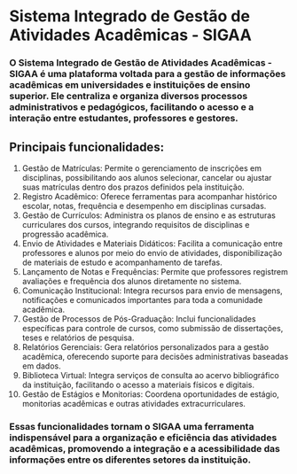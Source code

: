 # Sistema Integrado de Gestão de Atividades Acadêmicas - SIGAA

### O Sistema Integrado de Gestão de Atividades Acadêmicas - SIGAA é uma plataforma voltada para a gestão de informações acadêmicas em universidades e instituições de ensino superior. Ele centraliza e organiza diversos processos administrativos e pedagógicos, facilitando o acesso e a interação entre estudantes, professores e gestores.

## Principais funcionalidades:
1. Gestão de Matrículas: Permite o gerenciamento de inscrições em disciplinas, possibilitando aos alunos selecionar, cancelar ou ajustar suas matrículas dentro dos prazos definidos pela instituição.
2. Registro Acadêmico: Oferece ferramentas para acompanhar histórico escolar, notas, frequência e desempenho em disciplinas cursadas.
3. Gestão de Currículos: Administra os planos de ensino e as estruturas curriculares dos cursos, integrando requisitos de disciplinas e progressão acadêmica.
4. Envio de Atividades e Materiais Didáticos: Facilita a comunicação entre professores e alunos por meio do envio de atividades, disponibilização de materiais de estudo e acompanhamento de tarefas.
5. Lançamento de Notas e Frequências: Permite que professores registrem avaliações e frequência dos alunos diretamente no sistema.
6. Comunicação Institucional: Integra recursos para envio de mensagens, notificações e comunicados importantes para toda a comunidade acadêmica.
7. Gestão de Processos de Pós-Graduação: Inclui funcionalidades específicas para controle de cursos, como submissão de dissertações, teses e relatórios de pesquisa.
8. Relatórios Gerenciais: Gera relatórios personalizados para a gestão acadêmica, oferecendo suporte para decisões administrativas baseadas em dados.
9. Biblioteca Virtual: Integra serviços de consulta ao acervo bibliográfico da instituição, facilitando o acesso a materiais físicos e digitais.
10. Gestão de Estágios e Monitorias: Coordena oportunidades de estágio, monitorias acadêmicas e outras atividades extracurriculares.

### Essas funcionalidades tornam o SIGAA uma ferramenta indispensável para a organização e eficiência das atividades acadêmicas, promovendo a integração e a acessibilidade das informações entre os diferentes setores da instituição.
